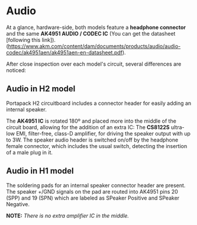 # Audio

At a glance, hardware-side, both models feature a **headphone connector** and the same **AK4951 AUDIO / CODEC IC** (You can get the datasheet [following this link]).(https://www.akm.com/content/dam/documents/products/audio/audio-codec/ak4951aen/ak4951aen-en-datasheet.pdf).

After close inspection over each model's circuit, several differences are noticed:

## Audio in H2 model
Portapack H2 circuitboard includes a connector header for easily adding an internal speaker. 

The **AK4951 IC** is rotated 180º and placed more into the middle of the circuit board, allowing for the addition of an extra IC: The **CS8122S** ultra-low EMI, filter-free, class-D amplifier, for driving the speaker output with up to 3W. 
The speaker audio header is switched on/off by the headphone female connector, which includes the usual switch, detecting the insertion of a male plug in it.

## Audio in H1 model

The soldering pads for an internal speaker connector header are present. The speaker +/GND signals on the pad are routed into AK4951 pins 20 (SPP) and 19 (SPN) which are labeled as SPeaker Positive and SPeaker Negative.

**NOTE:** _There is no extra amplifier IC in the middle._

